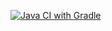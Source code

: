 [![Java CI with Gradle](https://github.com/KateBo-net/aqa-hw3-web-selenium-selenide/actions/workflows/gradle.yml/badge.svg)](https://github.com/KateBo-net/aqa-hw3-web-selenium-selenide/actions/workflows/gradle.yml)